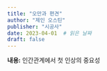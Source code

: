 ```yaml
---
title: "오만과 편견"
author: "제인 오스틴"
publisher: "시공사"
date: 2023-04-01  # 읽은 날짜
draft: false
---
```


**내용:** 인간관계에서 첫 인상의 중요성
